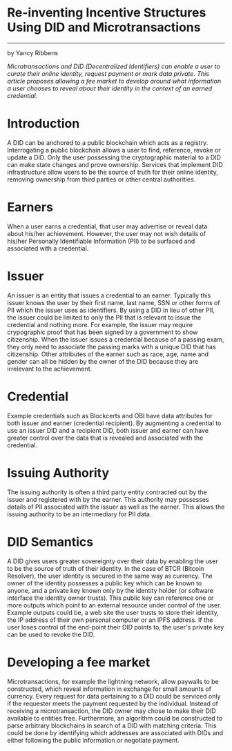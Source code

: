 # Re-inventing Incentive Structures Using DID and Microtransactions
---
by Yancy Ribbens

*Microtransactions and DID (Decentralized Identifiers) can enable a user to curate their online identity, request payment or mark
data private. This article proposes allowing a fee market to develop around what information a user chooses to reveal about their identity in the context of an earned credential.*

Introduction
============

A DID can be anchored to a public blockchain which acts as a registry.
Interrogating a public blockchain allows a user to find, reference,
revoke or update a DID. Only the user possessing the cryptographic material
to a DID can make state changes and prove ownership. Services that
implement DID infrastructure allow users to be the source of truth for
their online identity, removing ownership from third parties or other
central authorities.

Earners
=======

When a user earns a credential, that user may
advertise or reveal data about his/her achievement. However, the user
may not wish details of his/her Personally Identifiable Information
(PII) to be surfaced and associated with a credential.

Issuer
======

An issuer is an entity that issues a credential to an earner. Typically
this issuer knows the user by their first name, last name, SSN or other
forms of PII which the issuer uses as identifiers. By using a DID in
lieu of other PII, the issuer could be limited to only the PII that is
relevant to issue the credential and nothing more. For example, the
issuer may require crypographic proof that has been signed by a government to show
citizenship. When the issuer issues a credential because of a passing
exam, they only need to associate the passing marks with a unique DID
that has citizenship. Other attributes of the earner such as race, age,
name and gender can all be hidden by the owner of the DID because they
are irrelevant to the achievement.

Credential
==========

Example credentials such as Blockcerts and OBI have data attributes for both issuer and earner
(credential recipient). By augmenting a credential to use an issuer DID
and a recipient DID, both issuer and earner can have greater control
over the data that is revealed and associated with the 
credential.

Issuing Authority
=================

The issuing authority is often a third party entity contracted out by
the issuer and registered with by the earner. This authority may
possesses details of PII associated with the issuer as well as the
earner. This allows the issuing authority to be an intermediary for PII
data.

DID Semantics
=============

A DID gives users greater sovereignty over their data by enabling the
user to be the source of truth of their identity. In the case of BTCR
(Bitcoin Resolver), the user identity is secured in the same way as
currency. The owner of the identity possesses a public key which can be
known to anyone, and a private key known only by the identity holder (or
software interface the identity owner trusts). This public key can
reference one or more outputs which point to an external resource under
control of the user. Example outputs could be, a web site the user
trusts to store their identity, the IP address of their own personal
computer or an IPFS address. If the user loses control of the
end-point their DID points to, the user's private key can be used to
revoke the DID.

Developing a fee market
=======================

Microtransactions, for example the lightning network, allow
paywalls to be constructed, which reveal information in exchange for
small amounts of currency. Every request for data pertaining to a DID
could be serviced only if the requester meets the payment requested
by the individual. Instead of receiving a microtransaction, the DID owner may
chose to make their DID available to entities free. Furthermore, an algorithm
could be constructed to parse arbitrary blockchains in search of a DID with
matching criteria. This could be done by identifying which addresses are
associated with DIDs and either following the public information or negotiate payment.
